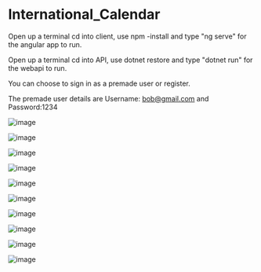 # International_Calendar

Open up a terminal cd into client, use npm -install and type "ng serve" for the angular app to run.

Open up a terminal cd into API, use dotnet restore and type "dotnet run" for the webapi to run.

You can choose to sign in as a premade user or register.

The premade user details are Username: bob@gmail.com and Password:1234


![image](https://github.com/Jikrebello/International_Calendar/assets/33652252/2cae5fd7-a69f-4068-b193-d84686a799e7)

![image](https://github.com/Jikrebello/International_Calendar/assets/33652252/792dd0c2-f2d4-4a64-8dc9-c13e80c1a54d)

![image](https://github.com/Jikrebello/International_Calendar/assets/33652252/cf4eef24-69f2-4f5c-a6d3-9f9fcaa8271a)

![image](https://github.com/Jikrebello/International_Calendar/assets/33652252/0376c421-3fff-4594-8ae8-fe5ede77684a)

![image](https://github.com/Jikrebello/International_Calendar/assets/33652252/81963706-b906-4a34-884f-e83e76ba7ad4)

![image](https://github.com/Jikrebello/International_Calendar/assets/33652252/1a0ed098-6006-4fe1-aef8-c9cb3fcb5b00)

![image](https://github.com/Jikrebello/International_Calendar/assets/33652252/b893417b-c229-4e02-8d0e-b184d231f092)

![image](https://github.com/Jikrebello/International_Calendar/assets/33652252/18d01b28-c806-4be0-b69a-ae857cd9c450)

![image](https://github.com/Jikrebello/International_Calendar/assets/33652252/b4ef0e7e-f114-404f-9f40-8ad566069f5b)

![image](https://github.com/Jikrebello/International_Calendar/assets/33652252/b6dbb2cd-aa4a-4595-8901-fd6a1faab8b6)
